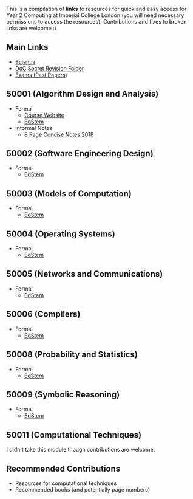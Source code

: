 This is a compilation of **links** to resources for quick and easy access for Year 2 Computing at Imperial College London (you will need necessary permissions to access the resources). Contributions and fixes to broken links are welcome :)

## Main Links
- [Scientia](https://scientia.doc.ic.ac.uk/2122/modules)
- [DoC Secret Revision Folder](https://imperiallondon-my.sharepoint.com/personal/comparn_ic_ac_uk/_layouts/15/onedrive.aspx?FolderCTID=0x0120003E6EB4970049CD478091BA8D73740DEE&id=%2Fpersonal%2Fcomparn%5Fic%5Fac%5Fuk%2FDocuments%2FDoC%20Secret%20Revision%20Folder%2FSecond%20Year)
- [Exams (Past Papers)](https://exams.doc.ic.ac.uk/)

## 50001 (Algorithm Design and Analysis)
- Formal
  - [Course Website](https://zenzike.com/algo/)
  - [EdStem](https://edstem.org/us/courses/14694/discussion/)
- Informal Notes
  - [8 Page Concise Notes 2018](https://imperiallondon-my.sharepoint.com/personal/comparn_ic_ac_uk/_layouts/15/onedrive.aspx?FolderCTID=0x0120003E6EB4970049CD478091BA8D73740DEE&id=%2Fpersonal%2Fcomparn%5Fic%5Fac%5Fuk%2FDocuments%2FDoC%20Secret%20Revision%20Folder%2FSecond%20Year%2FNotes%2F202%20%2D%20Spooner%2Epdf&parent=%2Fpersonal%2Fcomparn%5Fic%5Fac%5Fuk%2FDocuments%2FDoC%20Secret%20Revision%20Folder%2FSecond%20Year%2FNotes)


## 50002 (Software Engineering Design)
- Formal
  - [EdStem](https://edstem.org/us/courses/14695/discussion/)

## 50003 (Models of Computation)
- Formal
  - [EdStem](https://edstem.org/us/courses/14696/discussion/)

## 50004 (Operating Systems)
- Formal
  - [EdStem](https://edstem.org/us/courses/14697/discussion/)

## 50005 (Networks and Communications)
- Formal
  - [EdStem](https://edstem.org/us/courses/14745/discussion/)

## 50006 (Compilers)
- Formal
  - [EdStem](https://edstem.org/us/courses/14746/discussion/)

## 50008 (Probability and Statistics)
- Formal
  - [EdStem](https://edstem.org/us/courses/14748/discussion/)

## 50009 (Symbolic Reasoning)
- Formal
  - [EdStem](https://edstem.org/us/courses/14749/discussion/)

## 50011 (Computational Techniques)

I didn't take this module though contributions are welcome.

## Recommended Contributions
- Resources for computational techniques
- Recommended books (and potentially page numbers)
